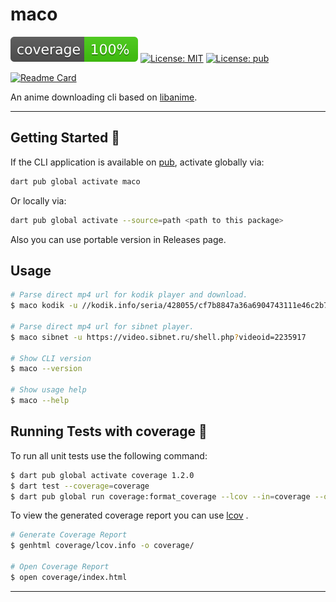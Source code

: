 # maco

![coverage][coverage_badge]
[![License: MIT][license_badge]][license_link]
[![License: pub][pub_badge]][pub_link]

[![Readme Card](https://github-readme-stats.vercel.app/api/pin/?username=libanime&repo=maco)](https://github.com/libanime/maco/)


An anime downloading cli based on [libanime](https://github.com/libanime/libanime).

---

## Getting Started 🚀

If the CLI application is available on [pub](https://pub.dev), activate globally via:

```sh
dart pub global activate maco
```

Or locally via:

```sh
dart pub global activate --source=path <path to this package>
```

Also you can use portable version in Releases page.

## Usage

```sh
# Parse direct mp4 url for kodik player and download.
$ maco kodik -u //kodik.info/seria/428055/cf7b8847a36a6904743111e46c2b77d1/720p -d

# Parse direct mp4 url for sibnet player.
$ maco sibnet -u https://video.sibnet.ru/shell.php?videoid=2235917

# Show CLI version
$ maco --version

# Show usage help
$ maco --help
```

## Running Tests with coverage 🧪

To run all unit tests use the following command:

```sh
$ dart pub global activate coverage 1.2.0
$ dart test --coverage=coverage
$ dart pub global run coverage:format_coverage --lcov --in=coverage --out=coverage/lcov.info
```

To view the generated coverage report you can use [lcov](https://github.com/linux-test-project/lcov)
.

```sh
# Generate Coverage Report
$ genhtml coverage/lcov.info -o coverage/

# Open Coverage Report
$ open coverage/index.html
```

---

[coverage_badge]: https://github.com/libanime/maco/raw/stable/coverage_badge.svg
[license_badge]: https://img.shields.io/badge/license-MIT-blue.svg
[license_link]: https://opensource.org/licenses/MIT
[pub_badge]: https://img.shields.io/pub/v/maco.svg
[pub_link]: https://pub.dev/packages/maco